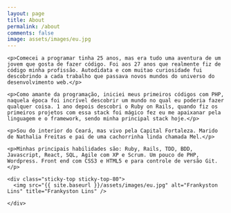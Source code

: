```yaml
---
layout: page
title: About
permalink: /about
comments: false
image: assets/images/eu.jpg
---
```


<div class="row justify-content-between">
  <div class="col-md-8 pr-5">

    <p>Comecei a programar tinha 25 anos, mas era tudo uma aventura de um jovem que gosta de fazer código. Foi aos 27 anos que realmente fiz de código minha profissão. Autodidata e com muitao curiosidade fui descobrindo a cada trabalho que passava novos mundos do universo do desenvolvimento web.</p>

    <p>Como amante da programação, iniciei meus primeiros códigos com PHP, naquela época foi incrível descobrir um mundo no qual eu poderia fazer qualquer coisa. 1 ano depois descobri o Ruby on Rails, quando fiz os primeiros projetos com essa stack foi mágico fez eu me apaixanar pela linguagem e o framework, sendo minha principal stack hoje.</p>

    <p>Sou do interior do Ceará, mas vivo pela Capital Fortaleza. Marido de Nathalia Freitas e pai de uma cachorrinha linda chamada Mel.</p>

    <p>Minhas principais habilidades são: Ruby, Rails, TDD, BDD, Javascript, React, SQL, Agile com XP e Scrum. Um pouco de PHP, Wordpress. Front end com CSS3 e HTML5 e para controle de versão Git.</p>

  </div>

  <div class="col-md-4">
      
    <div class="sticky-top sticky-top-80">
      <img src="{{ site.baseurl }}/assets/images/eu.jpg" alt="Frankyston Lins" title="Frankyston Lins" />
    
    </div>
  </div>
</div>
